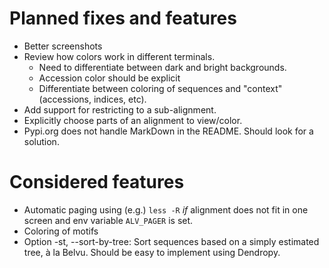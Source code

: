 # Planned fixes and features

* Better screenshots
* Review how colors work in different terminals.
    - Need to differentiate between dark and bright backgrounds.
    - Accession color should be explicit
    - Differentiate between coloring of sequences and "context" (accessions, indices, etc).
* Add support for restricting to a sub-alignment.
* Explicitly choose parts of an alignment to view/color.
* Pypi.org does not handle MarkDown in the README. Should look for a solution.

# Considered features

* Automatic paging using (e.g.) `less -R` _if_ alignment does not fit in one screen and env variable `ALV_PAGER` is set.
* Coloring of motifs
* Option -st, --sort-by-tree: Sort sequences based on a simply estimated tree, à la Belvu. Should be easy to implement using Dendropy.

